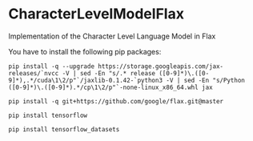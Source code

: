 # CharacterLevelModelFlax
Implementation of the Character Level Language Model in Flax


You have to install the following pip packages:


```
pip install -q --upgrade https://storage.googleapis.com/jax-releases/`nvcc -V | sed -En "s/.* release ([0-9]*)\.([0-9]*),.*/cuda\1\2/p"`/jaxlib-0.1.42-`python3 -V | sed -En "s/Python ([0-9]*)\.([0-9]*).*/cp\1\2/p"`-none-linux_x86_64.whl jax
  
pip install -q git+https://github.com/google/flax.git@master

pip install tensorflow

pip install tensorflow_datasets

```
